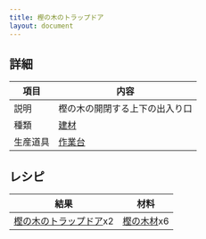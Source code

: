 ```yaml
---
title: 樫の木のトラップドア
layout: document
---
```

## 詳細

|項目|内容|
|---|---|
|説明|樫の木の開閉する上下の出入り口|
|種類|[建材](建材)|
|生産道具|[作業台](作業台)|

## レシピ

|結果|材料|
|---|---|
|[樫の木のトラップドア](樫の木のトラップドア)x2|[樫の木材](樫の木材)x6|

